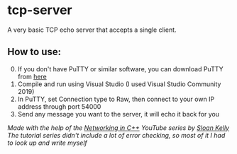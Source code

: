 # tcp-server

A very basic TCP echo server that accepts a single client.

## How to use:
0. If you don't have PuTTY or similar software, you can download PuTTY from [here](https://www.chiark.greenend.org.uk/~sgtatham/putty/)
1. Compile and run using Visual Studio (I used Visual Studio Community 2019)
2. In PuTTY, set Connection type to Raw, then connect to your own IP address through port 54000
3. Send any message you want to the server, it will echo it back for you

*Made with the help of the [Networking in C++](https://www.youtube.com/playlist?list=PLZo2FfoMkJeEogzRXEJeTb3xpA2RAzwCZ) YouTube series by [Sloan Kelly](https://www.youtube.com/c/sloankelly)*  
*The tutorial series didn't include a lot of error checking, so most of it I had to look up and write myself*
